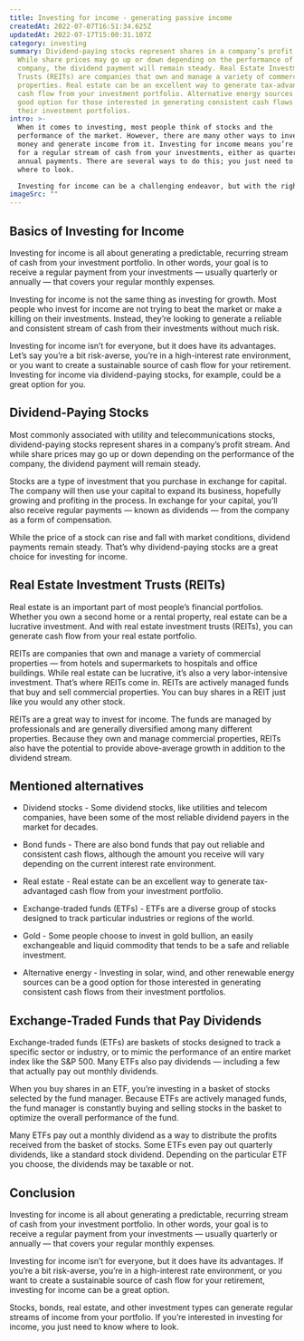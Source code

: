 ```yaml
---
title: Investing for income - generating passive income
createdAt: 2022-07-07T16:51:34.625Z
updatedAt: 2022-07-17T15:00:31.107Z
category: investing
summary: Dividend-paying stocks represent shares in a company’s profit stream.
  While share prices may go up or down depending on the performance of the
  company, the dividend payment will remain steady. Real Estate Investment
  Trusts (REITs) are companies that own and manage a variety of commercial
  properties. Real estate can be an excellent way to generate tax-advantaged
  cash flow from your investment portfolio. Alternative energy sources can be a
  good option for those interested in generating consistent cash flows from
  their investment portfolios.
intro: >-
  When it comes to investing, most people think of stocks and the
  performance of the market. However, there are many other ways to invest your
  money and generate income from it. Investing for income means you’re looking
  for a regular stream of cash from your investments, either as quarterly or
  annual payments. There are several ways to do this; you just need to know
  where to look. 

  Investing for income can be a challenging endeavor, but with the right knowledge you can achieve your goal. If you’re looking for some steady returns on your investment, check out our guide on how to invest for income in a variety of ways that won’t leave you out of pocket and will allow you to continue growing your wealth over time.
imageSrc: ""
---
```


## Basics of Investing for Income

Investing for income is all about generating a predictable, recurring stream of cash from your investment portfolio. In other words, your goal is to receive a regular payment from your investments — usually quarterly or annually — that covers your regular monthly expenses.

Investing for income is not the same thing as investing for growth. Most people who invest for income are not trying to beat the market or make a killing on their investments. Instead, they’re looking to generate a reliable and consistent stream of cash from their investments without much risk.

Investing for income isn’t for everyone, but it does have its advantages. Let’s say you’re a bit risk-averse, you’re in a high-interest rate environment, or you want to create a sustainable source of cash flow for your retirement. Investing for income via dividend-paying stocks, for example, could be a great option for you.

## Dividend-Paying Stocks

Most commonly associated with utility and telecommunications stocks, dividend-paying stocks represent shares in a company’s profit stream. And while share prices may go up or down depending on the performance of the company, the dividend payment will remain steady.

Stocks are a type of investment that you purchase in exchange for capital. The company will then use your capital to expand its business, hopefully growing and profiting in the process. In exchange for your capital, you’ll also receive regular payments — known as dividends — from the company as a form of compensation.

While the price of a stock can rise and fall with market conditions, dividend payments remain steady. That’s why dividend-paying stocks are a great choice for investing for income.

## Real Estate Investment Trusts (REITs)

Real estate is an important part of most people’s financial portfolios. Whether you own a second home or a rental property, real estate can be a lucrative investment. And with real estate investment trusts (REITs), you can generate cash flow from your real estate portfolio.

REITs are companies that own and manage a variety of commercial properties — from hotels and supermarkets to hospitals and office buildings. While real estate can be lucrative, it’s also a very labor-intensive investment. That’s where REITs come in. REITs are actively managed funds that buy and sell commercial properties. You can buy shares in a REIT just like you would any other stock.

REITs are a great way to invest for income. The funds are managed by professionals and are generally diversified among many different properties. Because they own and manage commercial properties, REITs also have the potential to provide above-average growth in addition to the dividend stream.

## Mentioned alternatives

- Dividend stocks - Some dividend stocks, like utilities and telecom companies, have been some of the most reliable dividend payers in the market for decades.
- Bond funds - There are also bond funds that pay out reliable and consistent cash flows, although the amount you receive will vary depending on the current interest rate environment.

- Real estate - Real estate can be an excellent way to generate tax-advantaged cash flow from your investment portfolio.
- Exchange-traded funds (ETFs) - ETFs are a diverse group of stocks designed to track particular industries or regions of the world.
- Gold - Some people choose to invest in gold bullion, an easily exchangeable and liquid commodity that tends to be a safe and reliable investment.
- Alternative energy - Investing in solar, wind, and other renewable energy sources can be a good option for those interested in generating consistent cash flows from their investment portfolios.

## Exchange-Traded Funds that Pay Dividends

Exchange-traded funds (ETFs) are baskets of stocks designed to track a specific sector or industry, or to mimic the performance of an entire market index like the S&P 500. Many ETFs also pay dividends — including a few that actually pay out monthly dividends.

When you buy shares in an ETF, you’re investing in a basket of stocks selected by the fund manager. Because ETFs are actively managed funds, the fund manager is constantly buying and selling stocks in the basket to optimize the overall performance of the fund.

Many ETFs pay out a monthly dividend as a way to distribute the profits received from the basket of stocks. Some ETFs even pay out quarterly dividends, like a standard stock dividend. Depending on the particular ETF you choose, the dividends may be taxable or not.

## Conclusion

Investing for income is all about generating a predictable, recurring stream of cash from your investment portfolio. In other words, your goal is to receive a regular payment from your investments — usually quarterly or annually — that covers your regular monthly expenses.

Investing for income isn’t for everyone, but it does have its advantages. If you’re a bit risk-averse, you’re in a high-interest rate environment, or you want to create a sustainable source of cash flow for your retirement, investing for income can be a great option.

Stocks, bonds, real estate, and other investment types can generate regular streams of income from your portfolio. If you’re interested in investing for income, you just need to know where to look.
